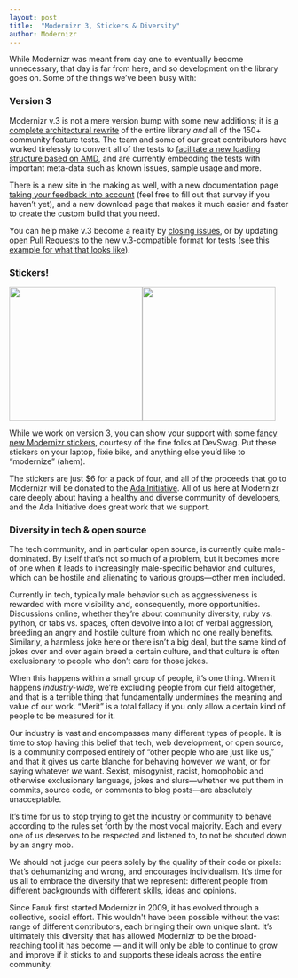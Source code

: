 ```yaml
---
layout: post
title:  "Modernizr 3, Stickers & Diversity"
author: Modernizr
---
```


While Modernizr was meant from day one to eventually become unnecessary, that day is far from here, and so development on the library goes on. Some of the things we’ve been busy with:

### Version 3

Modernizr v.3 is not a mere version bump with some new additions; it is [a complete architectural rewrite](http://alexsexton.com/talks/modernizr-3-workflow/) of the entire library *and* all of the 150+ community feature tests. The team and some of our great contributors have worked tirelessly to convert all of the tests to [facilitate a new loading structure based on AMD](http://alexsexton.com/talks/modernizr-3-workflow/#/23/1), and are currently embedding the tests with important meta-data such as known issues, sample usage and more. 

There is a new site in the making as well, with a new documentation page [taking your feedback into account](http://www.surveymonkey.com/s/BYKMMS7) (feel free to fill out that survey if you haven’t yet), and a new download page that makes it much easier and faster to create the custom build that you need.

You can help make v.3 become a reality by [closing issues](https://github.com/Modernizr/Modernizr/issues?state=open), or by updating [open Pull Requests](https://github.com/Modernizr/Modernizr/pulls) to the new v.3-compatible format for tests ([see this example for what that looks like](https://github.com/Modernizr/Modernizr/blob/master/feature-detects/a/download.js)).

### Stickers!

<a href="http://devswag.com/products/modernizr-stickers-4"><img src="http://modernizr.com/i/posts/modernizr-sticker.jpg" height="240"><img src="http://modernizr.com/i/posts/modernizr-sticker-laptop.jpg" height="240"></a>

While we work on version 3, you can show your support with some [fancy new Modernizr stickers](http://devswag.com/products/modernizr-stickers-4), courtesy of the fine folks at DevSwag. Put these stickers on your laptop, fixie bike, and anything else you’d like to “modernize” (ahem).

The stickers are just $6 for a pack of four, and all of the proceeds that go to Modernizr will be donated to the [Ada Initiative](http://adainitiative.org/). All of us here at Modernizr care deeply about having a healthy and diverse community of developers, and the Ada Initiative does great work that we support.

### Diversity in tech & open source

The tech community, and in particular open source, is currently quite male-dominated. By itself that’s not so much of a problem, but it becomes more of one when it leads to increasingly male-specific behavior and cultures, which can be hostile and alienating to various groups—other men included.

Currently in tech, typically male behavior such as aggressiveness is rewarded with more visibility and, consequently, more opportunities. Discussions online, whether they’re about community diversity, ruby vs. python, or tabs vs. spaces, often devolve into a lot of verbal aggression, breeding an angry and hostile culture from which no one really benefits. Similarly, a harmless joke here or there isn’t a big deal, but the same kind of jokes over and over again breed a certain culture, and that culture is often exclusionary to people who don’t care for those jokes.

When this happens within a small group of people, it’s one thing. When it happens *industry-wide,* we’re excluding people from our field altogether, and that is a terrible thing that fundamentally undermines the meaning and value of our work. “Merit” is a total fallacy if you only allow a certain kind of people to be measured for it.

Our industry is vast and encompasses many different types of people. It is time to stop having this belief that tech, web development, or open source, is a community composed entirely of “other people who are just like us,” and that it gives us carte blanche for behaving however *we* want, or for saying whatever *we* want. Sexist, misogynist, racist, homophobic and otherwise exclusionary language, jokes and slurs—whether we put them in commits, source code, or comments to blog posts—are absolutely unacceptable.

It’s time for us to stop trying to get the industry or community to behave according to the rules set forth by the most vocal majority. Each and every one of us deserves to be respected and listened to, to not be shouted down by an angry mob.

We should not judge our peers solely by the quality of their code or pixels: that’s dehumanizing and wrong, and encourages individualism. It’s time for us all to embrace the diversity that we represent: different people from different backgrounds with different skills, ideas and opinions.

Since Faruk first started Modernizr in 2009, it has evolved through a collective, social effort. This wouldn't have been possible without the vast range of different contributors, each bringing their own unique slant. It’s ultimately this diversity that has allowed Modernizr to be the broad-reaching tool it has become — and it will only be able to continue to grow and improve if it sticks to and supports these ideals across the entire community.